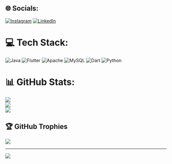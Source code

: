 
## 🌐 Socials:
[![Instagram](https://img.shields.io/badge/Instagram-%23E4405F.svg?logo=Instagram&logoColor=white)](https://instagram.com/@ofc_bruno12) [![LinkedIn](https://img.shields.io/badge/LinkedIn-%230077B5.svg?logo=linkedin&logoColor=white)](https://linkedin.com/in/bruno-pequeno-tec) 

# 💻 Tech Stack:
![Java](https://img.shields.io/badge/java-%23ED8B00.svg?style=for-the-badge&logo=java&logoColor=white) ![Flutter](https://img.shields.io/badge/Flutter-%2302569B.svg?style=for-the-badge&logo=Flutter&logoColor=white) ![Apache](https://img.shields.io/badge/apache-%23D42029.svg?style=for-the-badge&logo=apache&logoColor=white) ![MySQL](https://img.shields.io/badge/mysql-%2300f.svg?style=for-the-badge&logo=mysql&logoColor=white) ![Dart](https://img.shields.io/badge/dart-%230175C2.svg?style=for-the-badge&logo=dart&logoColor=white) ![Python](https://img.shields.io/badge/python-3670A0?style=for-the-badge&logo=python&logoColor=ffdd54)
# 📊 GitHub Stats:
![](https://github-readme-stats.vercel.app/api?username=BrunoPequeno&theme=dark&hide_border=false&include_all_commits=false&count_private=false)<br/>
![](https://github-readme-streak-stats.herokuapp.com/?user=BrunoPequeno&theme=dark&hide_border=false)<br/>
![](https://github-readme-stats.vercel.app/api/top-langs/?username=BrunoPequeno&theme=dark&hide_border=false&include_all_commits=false&count_private=false&layout=compact)

## 🏆 GitHub Trophies
![](https://github-profile-trophy.vercel.app/?username=BrunoPequeno&theme=dracula&no-frame=false&no-bg=false&margin-w=4)

---
[![](https://visitcount.itsvg.in/api?id=BrunoPequeno&icon=9&color=0)](https://visitcount.itsvg.in)

<!-- Proudly created with GPRM ( https://gprm.itsvg.in ) -->
